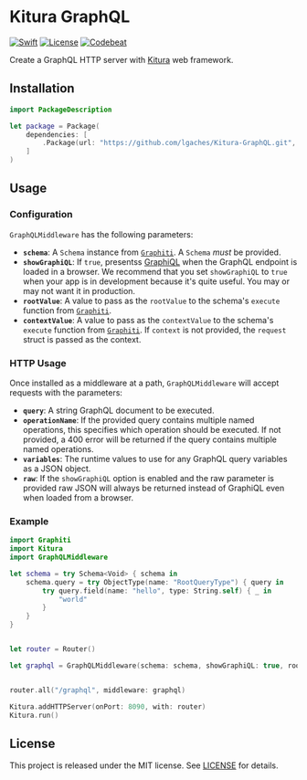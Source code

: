 # Kitura GraphQL

[![Swift][swift-badge]][swift-url]
[![License][mit-badge]][mit-url]
[![Codebeat][codebeat-badge]][codebeat-url]

Create a GraphQL HTTP server with [Kitura](http://www.kitura.io) web framework.

## Installation

```swift
import PackageDescription

let package = Package(
    dependencies: [
        .Package(url: "https://github.com/lgaches/Kitura-GraphQL.git", majorVersion: 0, minor: 1),
    ]
)
```

## Usage

### Configuration

`GraphQLMiddleware` has the following parameters:
- **`schema`**: A `Schema` instance from [`Graphiti`](https://github.com/GraphQLSwift/Graphiti). A `Schema` *must* be provided.
- **`showGraphiQL`**: If `true`, presentss [GraphiQL](https://github.com/graphql/graphiql) when the GraphQL endpoint is loaded in a browser. We recommend that you set `showGraphiQL` to `true` when your app is in development because it's quite useful. You may or may not want it in production. 
- **`rootValue`**: A value to pass as the `rootValue` to the schema's `execute` function from [`Graphiti`](https://github.com/GraphQLSwift/Graphiti).
- **`contextValue`**: A value to pass as the `contextValue` to the schema's `execute` function from [`Graphiti`](https://github.com/GraphQLSwift/Graphiti). If `context` is not provided, the `request` struct is passed as the context.

### HTTP Usage

Once installed as a middleware at a path, `GraphQLMiddleware` will accept requests with the parameters:

- **`query`**: A string GraphQL document to be executed.
- **`operationName`**: If the provided query contains multiple named operations, this specifies which operation should be executed. If not provided, a 400 error will be returned if the query contains multiple named operations.
- **`variables`**: The runtime values to use for any GraphQL query variables as a JSON object.
- **`raw`**: If the `showGraphiQL` option is enabled and the raw parameter is provided raw JSON will always be returned instead of GraphiQL even when loaded from a browser.


### Example


```swift
import Graphiti
import Kitura
import GraphQLMiddleware

let schema = try Schema<Void> { schema in
    schema.query = try ObjectType(name: "RootQueryType") { query in
        try query.field(name: "hello", type: String.self) { _ in
            "world"
        }
    }
}


let router = Router()

let graphql = GraphQLMiddleware(schema: schema, showGraphiQL: true, rootValue: noRootValue)


router.all("/graphql", middleware: graphql)

Kitura.addHTTPServer(onPort: 8090, with: router)
Kitura.run()

```

## License

This project is released under the MIT license. See [LICENSE](LICENSE) for details.

[swift-badge]: https://img.shields.io/badge/Swift-3.0.1-orange.svg?style=flat
[swift-url]: https://swift.org
[mit-badge]: https://img.shields.io/badge/License-MIT-blue.svg?style=flat
[mit-url]: https://tldrlegal.com/license/mit-license
[codebeat-badge]:https://codebeat.co/badges/7871a224-095f-4c39-b5fb-bfa6320cdadd
[codebeat-url]: https://codebeat.co/projects/github-com-lgaches-kitura-graphql
